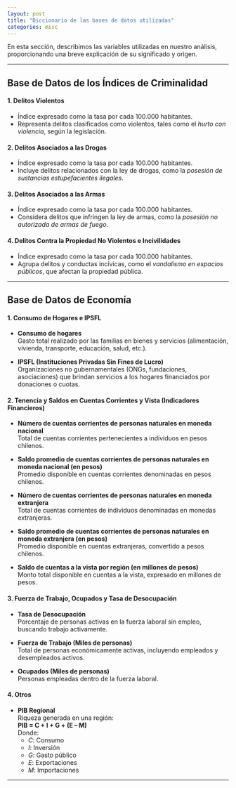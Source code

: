 ```yaml
---
layout: post
title: "Diccionario de las bases de datos utilizadas"
categories: misc
---
```


En esta sección, describimos las variables utilizadas en nuestro análisis, proporcionando una breve explicación de su significado y origen.

---

## Base de Datos de los Índices de Criminalidad

#### 1. **Delitos Violentos**  
   - Índice expresado como la tasa por cada 100.000 habitantes.  
   - Representa delitos clasificados como violentos, tales como el *hurto con violencia*, según la legislación.

#### 2. **Delitos Asociados a las Drogas**  
   - Índice expresado como la tasa por cada 100.000 habitantes.  
   - Incluye delitos relacionados con la ley de drogas, como la *posesión de sustancias estupefacientes ilegales*.

#### 3. **Delitos Asociados a las Armas**  
   - Índice expresado como la tasa por cada 100.000 habitantes.  
   - Considera delitos que infringen la ley de armas, como la *posesión no autorizada de armas de fuego*.

#### 4. **Delitos Contra la Propiedad No Violentos e Incivilidades**  
   - Índice expresado como la tasa por cada 100.000 habitantes.  
   - Agrupa delitos y conductas incívicas, como el *vandalismo en espacios públicos*, que afectan la propiedad pública.

---

## Base de Datos de Economía

#### 1. **Consumo de Hogares e IPSFL**

- **Consumo de hogares**  
  Gasto total realizado por las familias en bienes y servicios (alimentación, vivienda, transporte, educación, salud, etc.).

- **IPSFL (Instituciones Privadas Sin Fines de Lucro)**  
  Organizaciones no gubernamentales (ONGs, fundaciones, asociaciones) que brindan servicios a los hogares financiados por donaciones o cuotas.

#### 2. **Tenencia y Saldos en Cuentas Corrientes y Vista (Indicadores Financieros)**

- **Número de cuentas corrientes de personas naturales en moneda nacional**  
  Total de cuentas corrientes pertenecientes a individuos en pesos chilenos.

- **Saldo promedio de cuentas corrientes de personas naturales en moneda nacional (en pesos)**  
  Promedio disponible en cuentas corrientes denominadas en pesos chilenos.

- **Número de cuentas corrientes de personas naturales en moneda extranjera**  
  Total de cuentas corrientes de individuos denominadas en monedas extranjeras.

- **Saldo promedio de cuentas corrientes de personas naturales en moneda extranjera (en pesos)**  
  Promedio disponible en cuentas extranjeras, convertido a pesos chilenos.

- **Saldo de cuentas a la vista por región (en millones de pesos)**  
  Monto total disponible en cuentas a la vista, expresado en millones de pesos.


#### 3. **Fuerza de Trabajo, Ocupados y Tasa de Desocupación**

- **Tasa de Desocupación**  
  Porcentaje de personas activas en la fuerza laboral sin empleo, buscando trabajo activamente.

- **Fuerza de Trabajo (Miles de personas)**  
  Total de personas económicamente activas, incluyendo empleados y desempleados activos.

- **Ocupados (Miles de personas)**  
  Personas empleadas dentro de la fuerza laboral.

#### 4.  **Otros**

- **PIB Regional**  
  Riqueza generada en una región:  
  **PIB = C + I + G + (E – M)**  
  Donde:
  - *C*: Consumo  
  - *I*: Inversión  
  - *G*: Gasto público  
  - *E*: Exportaciones  
  - *M*: Importaciones  

---









